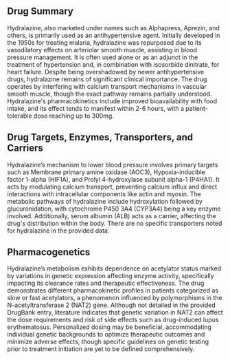 ## Drug Summary
Hydralazine, also marketed under names such as Alphapress, Aprezin, and others, is primarily used as an antihypertensive agent. Initially developed in the 1950s for treating malaria, hydralazine was repurposed due to its vasodilatory effects on arteriolar smooth muscle, assisting in blood pressure management. It is often used alone or as an adjunct in the treatment of hypertension and, in combination with isosorbide dinitrate, for heart failure. Despite being overshadowed by newer antihypertensive drugs, hydralazine remains of significant clinical importance. The drug operates by interfering with calcium transport mechanisms in vascular smooth muscle, though the exact pathway remains partially understood. Hydralazine's pharmacokinetics include improved bioavailability with food intake, and its effect tends to manifest within 2-6 hours, with a patient-tolerable dose reaching up to 300mg.

## Drug Targets, Enzymes, Transporters, and Carriers
Hydralazine’s mechanism to lower blood pressure involves primary targets such as Membrane primary amine oxidase (AOC3), Hypoxia-inducible factor 1-alpha (HIF1A), and Prolyl 4-hydroxylase subunit alpha-1 (P4HA1). It acts by modulating calcium transport, preventing calcium influx and direct interactions with intracellular components like actin and myosin. The metabolic pathways of hydralazine include hydroxylation followed by glucuronidation, with cytochrome P450 3A4 (CYP3A4) being a key enzyme involved. Additionally, serum albumin (ALB) acts as a carrier, affecting the drug's distribution within the body. There are no specific transporters noted for hydralazine in the provided data.

## Pharmacogenetics
Hydralazine’s metabolism exhibits dependence on acetylator status marked by variations in genetic expression affecting enzyme activity, specifically impacting its clearance rates and therapeutic effectiveness. The drug demonstrates different pharmacokinetic profiles in patients categorized as slow or fast acetylators, a phenomenon influenced by polymorphisms in the N-acetyltransferase 2 (NAT2) gene. Although not detailed in the provided DrugBank entry, literature indicates that genetic variation in NAT2 can affect the dose requirements and risk of side effects such as drug-induced lupus erythematosus. Personalized dosing may be beneficial, accommodating individual genetic backgrounds to optimize therapeutic outcomes and minimize adverse effects, though specific guidelines on genetic testing prior to treatment initiation are yet to be defined comprehensively.